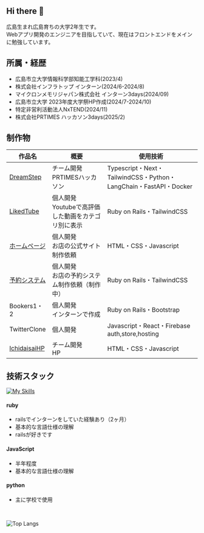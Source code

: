## Hi there 👋
広島生まれ広島育ちの大学2年生です。<br/>
Webアプリ開発のエンジニアを目指していて、現在はフロントエンドをメインに勉強しています。

## 所属・経歴
- 広島市立大学情報科学部知能工学科(2023/4)
- 株式会社インフラトップ インターン(2024/6-2024/8)
- マイクロンメモリジャパン株式会社 インターン3days(2024/09)
- 広島市立大学 2023年度大学祭HP作成(2024/7-2024/10)
- 特定非営利活動法人NxTEND(2024/11)
- 株式会社PRTIMES ハッカソン3days(2025/2)

## 制作物
| 作品名 | 概要 | 使用技術 |
| ---- | ---- | ---- |
| [DreamStep](https://github.com/vyuma/dream_step) | チーム開発 <br/> PRTIMESハッカソン| Typescript・Next・TailwindCSS・Python・LangChain・FastAPI・Docker |
| [LikedTube](https://github.com/hina81/youtube-extraction) | 個人開発 <br/> Youtubeで高評価した動画をカテゴリ別に表示 | Ruby on Rails・TailwindCSS |
| [ホームページ](https://yokogawa-comfy.web.app/) | 個人開発 <br/> お店の公式サイト制作依頼 | HTML・CSS・Javascript |
| [予約システム](https://github.com/hina81/reservation_system) | 個人開発 <br/> お店の予約システム制作依頼（制作中） | Ruby on Rails・TailwindCSS |
| Bookers1・2 | 個人開発 <br/> インターンで作成 | Ruby on Rails・Bootstrap |
| TwitterClone | 個人開発 | Javascript・React・Firebase auth,store,hosting |
| [IchidaisaiHP](https://ichidaisai.com) | チーム開発 <br/> HP| HTML・CSS・Javascript |


## 技術スタック
[![My Skills](https://skillicons.dev/icons?i=html,css,js,ts,react,nextjs,vite,threejs,rails,ruby,py,github,notion,vscode)](https://skillicons.dev)
<br/>

#### ruby
- railsでインターンをしていた経験あり（2ヶ月）
- 基本的な言語仕様の理解
- railsが好きです

#### JavaScript
- 半年程度
- 基本的な言語仕様の理解

#### python
- 主に学校で使用
<br/>

![Top Langs](https://github-readme-stats.vercel.app/api/top-langs/?username=hina81&layout=compact)

